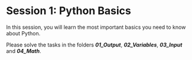 # Session 1: Python Basics
In this session, you will learn the most important basics you need to know about Python.

Please solve the tasks in the folders ***01_Output***, ***02_Variables***, ***03_Input*** and ***04_Math***.
